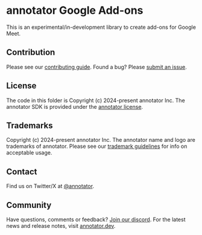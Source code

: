 # annotator Google Add-ons

This is an experimental/in-development library to create add-ons for Google Meet.

## Contribution

Please see our [contributing guide](https://github.com/annotator/annotator/blob/main/CONTRIBUTING.md). Found a bug? Please [submit an issue](https://github.com/annotator/annotator/issues/new).

## License

The code in this folder is Copyright (c) 2024-present annotator Inc. The annotator SDK is provided under the [annotator license](https://github.com/annotator/annotator/blob/main/LICENSE.md).

## Trademarks

Copyright (c) 2024-present annotator Inc. The annotator name and logo are trademarks of annotator. Please see our [trademark guidelines](https://github.com/annotator/annotator/blob/main/TRADEMARKS.md) for info on acceptable usage.

## Contact

Find us on Twitter/X at [@annotator](https://twitter.com/annotator).

## Community

Have questions, comments or feedback? [Join our discord](https://discord.annotator.com/?utm_source=github&utm_medium=readme&utm_campaign=sociallink). For the latest news and release notes, visit [annotator.dev](https://annotator.dev).
